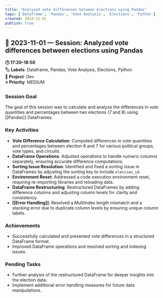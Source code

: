 ```yaml
---
title: "Analyzed vote differences between elections using Pandas"
tags: ['Dataframe', 'Pandas', 'Vote Analysis', 'Elections', 'Python']
created: 2023-11-01
publish: true
---
```


## 📅 2023-11-01 — Session: Analyzed vote differences between elections using Pandas

**🕒 17:20–18:50**  
**🏷️ Labels**: Dataframe, Pandas, Vote Analysis, Elections, Python  
**📂 Project**: Dev  
**⭐ Priority**: MEDIUM  


### Session Goal
The goal of this session was to calculate and analyze the differences in vote quantities and percentages between two elections (7 and 8) using [[Pandas]] DataFrames.

### Key Activities
- **Vote Difference Calculation**: Computed differences in vote quantities and percentages between election 8 and 7 for various political groups, vote types, and circuits.
- **DataFrame Operations**: Adjusted operations to handle numeric columns separately, ensuring accurate difference computations.
- **Sorting Issue Resolution**: Identified and fixed a sorting issue in DataFrames by adjusting the sorting key to include `eleccion_id`.
- **Environment Reset**: Addressed a code execution environment reset, requiring re-importing libraries and reloading data.
- **DataFrame Restructuring**: Restructured DataFrames by adding difference columns and adjusting column levels for clarity and consistency.
- **[[Error Handling]]**: Resolved a MultiIndex length mismatch and a stacking error due to duplicate column levels by ensuring unique column labels.

### Achievements
- Successfully calculated and presented vote differences in a structured DataFrame format.
- Improved DataFrame operations and resolved sorting and indexing issues.

### Pending Tasks
- Further analysis of the restructured DataFrame for deeper insights into the election data.
- Implement additional error handling measures for future data manipulations.
